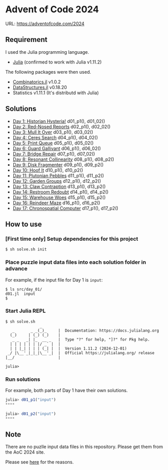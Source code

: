 # Advent of Code 2024

URL: https://adventofcode.com/2024

## Requirement

I used the Julia programming language.

* [Julia](https://julialang.org/) (confirmed to work with Julia v1.11.2)

The following packages were then used.

- [Combinatorics.jl](https://github.com/JuliaMath/Combinatorics.jl) v1.0.2
- [DataStructures.jl](https://github.com/JuliaCollections/DataStructures.jl) v0.18.20
- Statistics v1.11.1 (It's distributd with Julia)

## Solutions

* [Day 1: Historian Hysteria!](./src/day_01) d01_p1(), d01_02()
* [Day 2: Red-Nosed Reports](./src/day_02) d02_p1(), d02_02()
* [Day 3: Mull It Over](./src/day_03) d03_p1(), d03_02()
* [Day 4: Ceres Search](./src/day_04) d04_p1(), d04_02()
* [Day 5: Print Queue](./src/day_05) d05_p1(), d05_02()
* [Day 6: Guard Gallivant](./src/day_06) d06_p1(), d06_02()
* [Day 7: Bridge Repair](./src/day_07) d07_p1(), d07_02()
* [Day 8: Resonant Collinearity](./src/day_08/) d08_p1(), d08_p2()
* [Day 9: Disk Fragmenter](./src/day_09/) d09_p1(), d09_p2()
* [Day 10: Hoof It](./src/day_10/) d10_p1(), d10_p2()
* [Day 11: Plutonian Pebbles](./src/day_11/) d11_p1(), d11_p2()
* [Day 12: Garden Groups](./src/day_12/) d12_p1(), d12_p2()
* [Day 13: Claw Contraption](./src/day_13/) d13_p1(), d13_p2()
* [Day 14: Restroom Redoubt](./src/day_14/) d14_p1(), d14_p2()
* [Day 15: Warehouse Woes](./src/day_15/) d15_p1(), d15_p2()
* [Day 16: Reindeer Maze](./src/day_16/) d16_p1(), d16_p2()
* [Day 17: Chronospatial Computer](./src/day_17/) d17_p1(), d17_p2()
<!--
* [Day 18: ](./src/day_18/)
* [Day 19: ](./src/day_19/)
* [Day 20: ](./src/day_20/)
* [Day 21: ](./src/day_21/)
* [Day 22: ](./src/day_22/)
* [Day 23: ](./src/day_23/)
* [Day 24: ](./src/day_24/)
* [Day 25: ](./src/day_25/)
-->

## How to use

### [First time only] Setup dependencies for this project

```console
$ sh solve.sh init
```

### Place puzzle input data files into each solution folder in advance

For example, if the input file for Day 1 is `input`:

```console
$ ls src/day_01/
d01.jl  input
$
```

### Start Julia REPL

```console
$ sh solve.sh
               _
   _       _ _(_)_     |  Documentation: https://docs.julialang.org
  (_)     | (_) (_)    |
   _ _   _| |_  __ _   |  Type "?" for help, "]?" for Pkg help.
  | | | | | | |/ _` |  |
  | | |_| | | | (_| |  |  Version 1.11.2 (2024-12-01)
 _/ |\__'_|_|_|\__'_|  |  Official https://julialang.org/ release
|__/                   |

julia>
```

### Run solutions

For example, both parts of Day 1 have their own solutions.

```julia
julia> d01_p1("input")
****

julia> d01_p2("input")
****
```


## Note

There are no puzlle input data files in this repository.
Please get them from the AoC 2024 site.

Please see [here](https://adventofcode.com/about#faq_copying) for the reasons.
